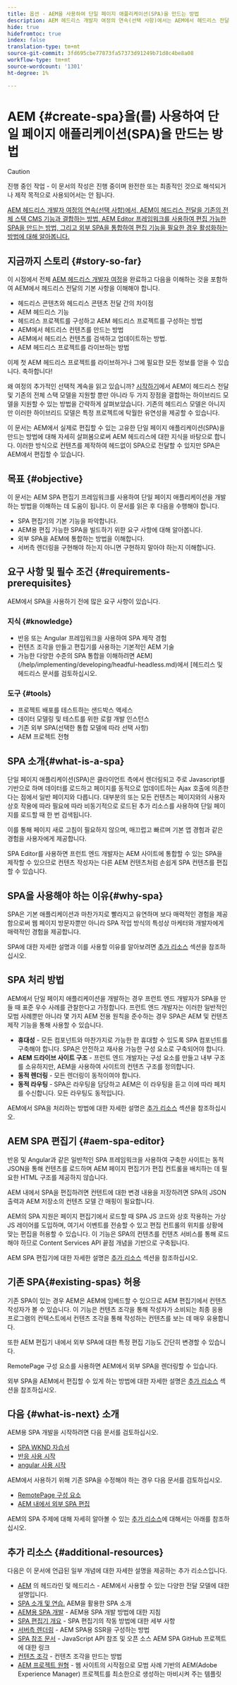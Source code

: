 ```yaml
---
title: 옵션 - AEM을 사용하여 단일 페이지 애플리케이션(SPA)을 만드는 방법
description: AEM 헤드리스 개발자 여정의 연속(선택 사항)에서는 AEM에서 헤드리스 전달을 일반적인 전체 스택 CMS 기능과 결합하는 방법과 AEM SPA Editor 프레임워크를 사용하여 편집 가능한 SPA을 만드는 방법을 살펴봅니다.
hide: true
hidefromtoc: true
index: false
translation-type: tm+mt
source-git-commit: 3fd695cbe77873fa57373d91249b71d8c4be8a08
workflow-type: tm+mt
source-wordcount: '1301'
ht-degree: 1%

---
```



# AEM {#create-spa}을(를) 사용하여 단일 페이지 애플리케이션(SPA)을 만드는 방법

>[!CAUTION]
>
>진행 중인 작업 - 이 문서의 작성은 진행 중이며 완전한 또는 최종적인 것으로 해석되거나 제작 목적으로 사용되어서는 안 됩니다.

[AEM 헤드리스 개발자 여정의 연속(선택 사항)에서, AEM이 헤드리스 전달을 기존의 전체 스택 CMS 기능과 결합하는 방법, AEM Editor 프레임워크를 사용하여 편집 가능한 SPA을 만드는 방법, 그리고 외부 SPA을 통합하여 편집 기능을 필요한 경우 활성화하는 방법에 대해 알아봅니다.](#overview.md)

## 지금까지 스토리 {#story-so-far}

이 시점에서 전체 [AEM 헤드리스 개발자 여정](overview.md)을 완료하고 다음을 이해하는 것을 포함하여 AEM에서 헤드리스 전달의 기본 사항을 이해해야 합니다.

* 헤드리스 콘텐츠와 헤드리스 콘텐츠 전달 간의 차이점
* AEM 헤드리스 기능
* 헤드리스 프로젝트를 구성하고 AEM 헤드리스 프로젝트를 구성하는 방법
* AEM에서 헤드리스 컨텐츠를 만드는 방법
* AEM에서 헤드리스 컨텐츠를 검색하고 업데이트하는 방법.
* AEM 헤드리스 프로젝트를 라이브하는 방법

이제 첫 AEM 헤드리스 프로젝트를 라이브하거나 그에 필요한 모든 정보를 얻을 수 있습니다. 축하합니다!

왜 여정의 추가적인 선택적 계속을 읽고 있습니까? [시작하기](getting-started.md#integration-levels)에서 AEM이 헤드리스 전달 및 기존의 전체 스택 모델을 지원할 뿐만 아니라 두 가지 장점을 결합하는 하이브리드 모델을 지원할 수 있는 방법을 간략하게 살펴보았습니다. 기존의 헤드리스 모델은 아니지만 이러한 하이브리드 모델은 특정 프로젝트에 탁월한 유연성을 제공할 수 있습니다.

이 문서는 AEM에서 실제로 편집할 수 있는 고유한 단일 페이지 애플리케이션(SPA)을 만드는 방법에 대해 자세히 살펴봄으로써 AEM 헤드리스에 대한 지식을 바탕으로 합니다. 이러한 방식으로 컨텐츠를 제작하여 헤드없이 SPA으로 전달할 수 있지만 SPA은 AEM에서 편집할 수 있습니다.

## 목표 {#objective}

이 문서는 AEM SPA 편집기 프레임워크를 사용하여 단일 페이지 애플리케이션을 개발하는 방법을 이해하는 데 도움이 됩니다. 이 문서를 읽은 후 다음을 수행해야 합니다.

* SPA 편집기의 기본 기능을 파악합니다.
* AEM용 편집 가능한 SPA을 빌드하기 위한 요구 사항에 대해 알아봅니다.
* 외부 SPA을 AEM에 통합하는 방법을 이해합니다.
* 서버측 렌더링을 구현해야 하는지 아니면 구현하지 말아야 하는지 이해합니다.

## 요구 사항 및 필수 조건 {#requirements-prerequisites}

AEM에서 SPA을 사용하기 전에 많은 요구 사항이 있습니다.

### 지식 {#knowledge}

* 반응 또는 Angular 프레임워크을 사용하여 SPA 제작 경험
* 컨텐츠 조각을 만들고 편집기를 사용하는 기본적인 AEM 기술
* 가능한 다양한 수준의 SPA 통합을 이해하려면 AEM](/help/implementing/developing/headful-headless.md)에서 [헤드리스 및 헤드리스 문서를 검토하십시오.

### 도구 {#tools}

* 프로젝트 배포를 테스트하는 샌드박스 액세스
* 데이터 모델링 및 테스트를 위한 로컬 개발 인스턴스
* 기존 외부 SPA(선택한 통합 모델에 따라 선택 사항)
* AEM 프로젝트 전형

## SPA 소개{#what-is-a-spa}

단일 페이지 애플리케이션(SPA)은 클라이언트 측에서 렌더링되고 주로 Javascript를 기반으로 하며 데이터를 로드하고 페이지를 동적으로 업데이트하는 Ajax 호출에 의존한다는 점에서 일반 페이지와 다릅니다. 대부분의 또는 모든 컨텐츠는 페이지와의 사용자 상호 작용에 따라 필요에 따라 비동기적으로 로드된 추가 리소스를 사용하여 단일 페이지를 로드할 때 한 번 검색됩니다.

이를 통해 페이지 새로 고침이 필요하지 않으며, 매끄럽고 빠르며 기본 앱 경험과 같은 경험을 사용자에게 제공합니다.

SPA Editor를 사용하면 프런트 엔드 개발자는 AEM 사이트에 통합할 수 있는 SPA을 제작할 수 있으므로 컨텐츠 작성자는 다른 AEM 컨텐츠처럼 손쉽게 SPA 컨텐츠를 편집할 수 있습니다.

## SPA을 사용해야 하는 이유{#why-spa}

SPA은 기본 애플리케이션과 마찬가지로 빨라지고 유연하며 보다 매력적인 경험을 제공함으로써 웹 페이지 방문자뿐만 아니라 SPA 작업 방식의 특성상 마케터와 개발자에게 매력적인 경험을 제공합니다.

SPA에 대한 자세한 설명과 이를 사용할 이유를 알아보려면 [추가 리소스](#additional-resources) 섹션을 참조하십시오.

## SPA 처리 방법

AEM에서 단일 페이지 애플리케이션을 개발하는 경우 프런트 엔드 개발자가 SPA을 만들 때 표준 우수 사례를 관찰한다고 가정합니다. 프런트 엔드 개발자는 이러한 일반적인 모범 사례뿐만 아니라 몇 가지 AEM 전용 원칙을 준수하는 경우 SPA은 AEM 및 컨텐츠 제작 기능을 통해 사용할 수 있습니다.

* **휴대성**  - 모든 컴포넌트와 마찬가지로 가능한 한 휴대할 수 있도록 SPA 컴포넌트를 구축해야 합니다. SPA은 안전하고 재사용 가능한 구성 요소로 구축되어야 합니다.
* **AEM 드라이브 사이트 구조**  - 프런트 엔드 개발자는 구성 요소를 만들고 내부 구조를 소유하지만, AEM을 사용하여 사이트의 컨텐츠 구조를 정의합니다.
* **동적 렌더링**  - 모든 렌더링이 동적이여야 합니다.
* **동적 라우팅**  - SPA은 라우팅을 담당하고 AEM은 이 라우팅을 듣고 이에 따라 페치를 수신합니다. 모든 라우팅도 동적입니다.

AEM에서 SPA을 처리하는 방법에 대한 자세한 설명은 [추가 리소스](#additional-resources) 섹션을 참조하십시오.

## AEM SPA 편집기 {#aem-spa-editor}

반응 및 Angular과 같은 일반적인 SPA 프레임워크을 사용하여 구축한 사이트는 동적 JSON을 통해 컨텐츠를 로드하며 AEM 페이지 편집기가 편집 컨트롤을 배치하는 데 필요한 HTML 구조를 제공하지 않습니다.

AEM 내에서 SPA을 편집하려면 컨텐트에 대한 변경 내용을 저장하려면 SPA의 JSON 출력과 AEM 저장소의 컨텐츠 모델 간 매핑이 필요합니다.

AEM의 SPA 지원은 페이지 편집기에서 로드할 때 SPA JS 코드와 상호 작용하는 가상 JS 레이어를 도입하며, 여기서 이벤트를 전송할 수 있고 편집 컨트롤의 위치를 상황에 맞는 편집을 허용할 수 있습니다. 이 기능은 SPA의 컨텐츠를 컨텐츠 서비스를 통해 로드해야 하므로 Content Services API 끝점 개념을 기반으로 구축됩니다.

AEM SPA 편집기에 대한 자세한 설명은 [추가 리소스](#additional-resources) 섹션을 참조하십시오.

## 기존 SPA{#existing-spas} 허용

기존 SPA이 있는 경우 AEM은 AEM에 임베드할 수 있으므로 AEM 편집기에서 컨텐츠 작성자가 볼 수 있습니다. 이 기능은 컨텐츠 조각을 통해 작성자가 소비되는 최종 응용 프로그램의 컨텍스트에서 컨텐츠 조각을 통해 작성하는 컨텐츠를 보는 데 매우 유용합니다.

또한 AEM 편집기 내에서 외부 SPA에 대한 특정 편집 기능도 간단히 변경할 수 있습니다.

RemotePage 구성 요소를 사용하면 AEM에서 외부 SPA을 렌더링할 수 있습니다.

외부 SPA을 AEM에서 편집할 수 있게 하는 방법에 대한 자세한 설명은 [추가 리소스](#additional-resources) 섹션을 참조하십시오.

## 다음 {#what-is-next} 소개

AEM용 SPA 개발을 시작하려면 다음 문서를 검토하십시오.

* [SPA WKND 자습서](/help/implementing/developing/hybrid/wknd-tutorial.md)
* [반응 사용 시작](/help/implementing/developing/hybrid/getting-started-react.md)
* [angular 사용 시작](/help/implementing/developing/hybrid/getting-started-angular.md)

AEM에서 사용하기 위해 기존 SPA을 수정해야 하는 경우 다음 문서를 검토하십시오.

* [RemotePage 구성 요소](/help/implementing/developing/hybrid/remote-page.md)
* [AEM 내에서 외부 SPA 편집](/help/implementing/developing/hybrid/editing-external-spa.md)

AEM의 SPA 주제에 대해 자세히 알아볼 수 있는 [추가 리소스](#additional-resources)에 대해서는 아래를 참조하십시오.

## 추가 리소스 {#additional-resources}

다음은 이 문서에 언급된 일부 개념에 대한 자세한 설명을 제공하는 추가 리소스입니다.

* [AEM](/help/implementing/developing/headful-headless.md) 의 헤드라인 및 헤드리스 - AEM에서 사용할 수 있는 다양한 전달 모델에 대한 설명입니다.
* [SPA 소개 및 연습.](/help/implementing/developing/hybrid/introduction.md) AEM을 활용한 SPA 소개
* [AEM용 SPA 개발](/help/implementing/developing/hybrid/developing.md)  - AEM용 SPA 개발 방법에 대한 지침
* [SPA 편집기 개요](/help/implementing/developing/hybrid/editor-overview.md)  - SPA 편집기의 작동 방법에 대한 세부 사항
* [서버측 렌더링](/help/implementing/developing/hybrid/ssr.md)  - AEM SPA용 SSR을 구성하는 방법
* [SPA 참조 문서](/help/implementing/developing/hybrid/reference-materials.md)  - JavaScript API 참조 및 오픈 소스 AEM SPA GitHub 프로젝트에 대한 링크
* [컨텐츠 조각](/help/assets/content-fragments/content-fragments.md)  - 컨텐츠 조각을 만드는 방법
* [AEM 프로젝트 원형](https://experienceleague.adobe.com/docs/experience-manager-core-components/using/developing/archetype/overview.html)  - 웹 사이트의 시작점으로 모범 사례 기반의 AEM(Adobe Experience Manager) 프로젝트를 최소한으로 생성하는 마비시켜 주는 템플릿
